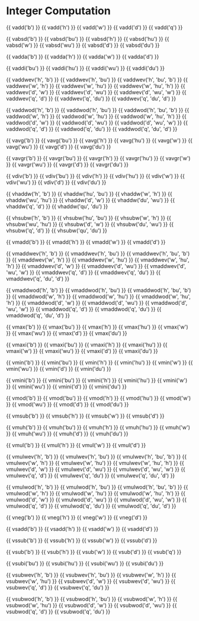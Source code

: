 # Integer Computation

{{ vadd('b') }}
{{ vadd('h') }}
{{ vadd('w') }}
{{ vadd('d') }}
{{ vadd('q') }}

{{ vabsd('b') }}
{{ vabsd('bu') }}
{{ vabsd('h') }}
{{ vabsd('hu') }}
{{ vabsd('w') }}
{{ vabsd('wu') }}
{{ vabsd('d') }}
{{ vabsd('du') }}

{{ vadda('b') }}
{{ vadda('h') }}
{{ vadda('w') }}
{{ vadda('d') }}

{{ vaddi('bu') }}
{{ vaddi('hu') }}
{{ vaddi('wu') }}
{{ vaddi('du') }}

{{ vaddwev('h', 'b') }}
{{ vaddwev('h', 'bu') }}
{{ vaddwev('h', 'bu', 'b') }}
{{ vaddwev('w', 'h') }}
{{ vaddwev('w', 'hu') }}
{{ vaddwev('w', 'hu', 'h') }}
{{ vaddwev('d', 'w') }}
{{ vaddwev('d', 'wu') }}
{{ vaddwev('d', 'wu', 'w') }}
{{ vaddwev('q', 'd') }}
{{ vaddwev('q', 'du') }}
{{ vaddwev('q', 'du', 'd') }}

{{ vaddwod('h', 'b') }}
{{ vaddwod('h', 'bu') }}
{{ vaddwod('h', 'bu', 'b') }}
{{ vaddwod('w', 'h') }}
{{ vaddwod('w', 'hu') }}
{{ vaddwod('w', 'hu', 'h') }}
{{ vaddwod('d', 'w') }}
{{ vaddwod('d', 'wu') }}
{{ vaddwod('d', 'wu', 'w') }}
{{ vaddwod('q', 'd') }}
{{ vaddwod('q', 'du') }}
{{ vaddwod('q', 'du', 'd') }}

{{ vavg('b') }}
{{ vavg('bu') }}
{{ vavg('h') }}
{{ vavg('hu') }}
{{ vavg('w') }}
{{ vavg('wu') }}
{{ vavg('d') }}
{{ vavg('du') }}

{{ vavgr('b') }}
{{ vavgr('bu') }}
{{ vavgr('h') }}
{{ vavgr('hu') }}
{{ vavgr('w') }}
{{ vavgr('wu') }}
{{ vavgr('d') }}
{{ vavgr('du') }}

{{ vdiv('b') }}
{{ vdiv('bu') }}
{{ vdiv('h') }}
{{ vdiv('hu') }}
{{ vdiv('w') }}
{{ vdiv('wu') }}
{{ vdiv('d') }}
{{ vdiv('du') }}

{{ vhaddw('h', 'b') }}
{{ vhaddw('hu', 'bu') }}
{{ vhaddw('w', 'h') }}
{{ vhaddw('wu', 'hu') }}
{{ vhaddw('d', 'w') }}
{{ vhaddw('du', 'wu') }}
{{ vhaddw('q', 'd') }}
{{ vhaddw('qu', 'du') }}

{{ vhsubw('h', 'b') }}
{{ vhsubw('hu', 'bu') }}
{{ vhsubw('w', 'h') }}
{{ vhsubw('wu', 'hu') }}
{{ vhsubw('d', 'w') }}
{{ vhsubw('du', 'wu') }}
{{ vhsubw('q', 'd') }}
{{ vhsubw('qu', 'du') }}

{{ vmadd('b') }}
{{ vmadd('h') }}
{{ vmadd('w') }}
{{ vmadd('d') }}

{{ vmaddwev('h', 'b') }}
{{ vmaddwev('h', 'bu') }}
{{ vmaddwev('h', 'bu', 'b') }}
{{ vmaddwev('w', 'h') }}
{{ vmaddwev('w', 'hu') }}
{{ vmaddwev('w', 'hu', 'h') }}
{{ vmaddwev('d', 'w') }}
{{ vmaddwev('d', 'wu') }}
{{ vmaddwev('d', 'wu', 'w') }}
{{ vmaddwev('q', 'd') }}
{{ vmaddwev('q', 'du') }}
{{ vmaddwev('q', 'du', 'd') }}

{{ vmaddwod('h', 'b') }}
{{ vmaddwod('h', 'bu') }}
{{ vmaddwod('h', 'bu', 'b') }}
{{ vmaddwod('w', 'h') }}
{{ vmaddwod('w', 'hu') }}
{{ vmaddwod('w', 'hu', 'h') }}
{{ vmaddwod('d', 'w') }}
{{ vmaddwod('d', 'wu') }}
{{ vmaddwod('d', 'wu', 'w') }}
{{ vmaddwod('q', 'd') }}
{{ vmaddwod('q', 'du') }}
{{ vmaddwod('q', 'du', 'd') }}

{{ vmax('b') }}
{{ vmax('bu') }}
{{ vmax('h') }}
{{ vmax('hu') }}
{{ vmax('w') }}
{{ vmax('wu') }}
{{ vmax('d') }}
{{ vmax('du') }}

{{ vmaxi('b') }}
{{ vmaxi('bu') }}
{{ vmaxi('h') }}
{{ vmaxi('hu') }}
{{ vmaxi('w') }}
{{ vmaxi('wu') }}
{{ vmaxi('d') }}
{{ vmaxi('du') }}

{{ vmin('b') }}
{{ vmin('bu') }}
{{ vmin('h') }}
{{ vmin('hu') }}
{{ vmin('w') }}
{{ vmin('wu') }}
{{ vmin('d') }}
{{ vmin('du') }}

{{ vmini('b') }}
{{ vmini('bu') }}
{{ vmini('h') }}
{{ vmini('hu') }}
{{ vmini('w') }}
{{ vmini('wu') }}
{{ vmini('d') }}
{{ vmini('du') }}

{{ vmod('b') }}
{{ vmod('bu') }}
{{ vmod('h') }}
{{ vmod('hu') }}
{{ vmod('w') }}
{{ vmod('wu') }}
{{ vmod('d') }}
{{ vmod('du') }}

{{ vmsub('b') }}
{{ vmsub('h') }}
{{ vmsub('w') }}
{{ vmsub('d') }}

{{ vmuh('b') }}
{{ vmuh('bu') }}
{{ vmuh('h') }}
{{ vmuh('hu') }}
{{ vmuh('w') }}
{{ vmuh('wu') }}
{{ vmuh('d') }}
{{ vmuh('du') }}

{{ vmul('b') }}
{{ vmul('h') }}
{{ vmul('w') }}
{{ vmul('d') }}

{{ vmulwev('h', 'b') }}
{{ vmulwev('h', 'bu') }}
{{ vmulwev('h', 'bu', 'b') }}
{{ vmulwev('w', 'h') }}
{{ vmulwev('w', 'hu') }}
{{ vmulwev('w', 'hu', 'h') }}
{{ vmulwev('d', 'w') }}
{{ vmulwev('d', 'wu') }}
{{ vmulwev('d', 'wu', 'w') }}
{{ vmulwev('q', 'd') }}
{{ vmulwev('q', 'du') }}
{{ vmulwev('q', 'du', 'd') }}

{{ vmulwod('h', 'b') }}
{{ vmulwod('h', 'bu') }}
{{ vmulwod('h', 'bu', 'b') }}
{{ vmulwod('w', 'h') }}
{{ vmulwod('w', 'hu') }}
{{ vmulwod('w', 'hu', 'h') }}
{{ vmulwod('d', 'w') }}
{{ vmulwod('d', 'wu') }}
{{ vmulwod('d', 'wu', 'w') }}
{{ vmulwod('q', 'd') }}
{{ vmulwod('q', 'du') }}
{{ vmulwod('q', 'du', 'd') }}

{{ vneg('b') }}
{{ vneg('h') }}
{{ vneg('w') }}
{{ vneg('d') }}

{{ vsadd('b') }}
{{ vsadd('h') }}
{{ vsadd('w') }}
{{ vsadd('d') }}

{{ vssub('b') }}
{{ vssub('h') }}
{{ vssub('w') }}
{{ vssub('d') }}

{{ vsub('b') }}
{{ vsub('h') }}
{{ vsub('w') }}
{{ vsub('d') }}
{{ vsub('q') }}

{{ vsubi('bu') }}
{{ vsubi('hu') }}
{{ vsubi('wu') }}
{{ vsubi('du') }}

{{ vsubwev('h', 'b') }}
{{ vsubwev('h', 'bu') }}
{{ vsubwev('w', 'h') }}
{{ vsubwev('w', 'hu') }}
{{ vsubwev('d', 'w') }}
{{ vsubwev('d', 'wu') }}
{{ vsubwev('q', 'd') }}
{{ vsubwev('q', 'du') }}

{{ vsubwod('h', 'b') }}
{{ vsubwod('h', 'bu') }}
{{ vsubwod('w', 'h') }}
{{ vsubwod('w', 'hu') }}
{{ vsubwod('d', 'w') }}
{{ vsubwod('d', 'wu') }}
{{ vsubwod('q', 'd') }}
{{ vsubwod('q', 'du') }}